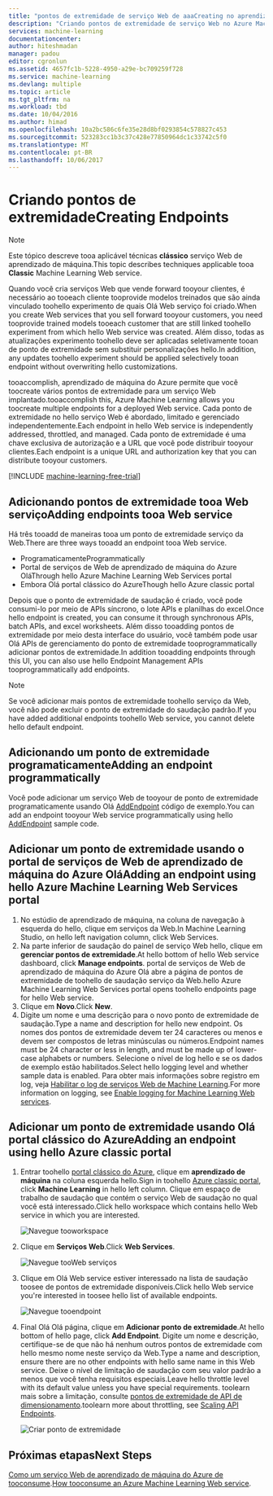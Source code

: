 ```yaml
---
title: "pontos de extremidade de serviço Web de aaaCreating no aprendizado de máquina | Microsoft Docs"
description: "Criando pontos de extremidade de serviço Web no Azure Machine Learning"
services: machine-learning
documentationcenter: 
author: hiteshmadan
manager: padou
editor: cgronlun
ms.assetid: 4657fc1b-5228-4950-a29e-bc709259f728
ms.service: machine-learning
ms.devlang: multiple
ms.topic: article
ms.tgt_pltfrm: na
ms.workload: tbd
ms.date: 10/04/2016
ms.author: himad
ms.openlocfilehash: 10a2bc586c6fe35e28d8bf0293854c578827c453
ms.sourcegitcommit: 523283cc1b3c37c428e77850964dc1c33742c5f0
ms.translationtype: MT
ms.contentlocale: pt-BR
ms.lasthandoff: 10/06/2017
---
```

# <a name="creating-endpoints"></a><span data-ttu-id="d6eb4-103">Criando pontos de extremidade</span><span class="sxs-lookup"><span data-stu-id="d6eb4-103">Creating Endpoints</span></span>
> [!NOTE]
>  <span data-ttu-id="d6eb4-104">Este tópico descreve tooa aplicável técnicas **clássico** serviço Web de aprendizado de máquina.</span><span class="sxs-lookup"><span data-stu-id="d6eb4-104">This topic describes techniques applicable tooa **Classic** Machine Learning Web service.</span></span>
> 
> 

<span data-ttu-id="d6eb4-105">Quando você cria serviços Web que vende forward tooyour clientes, é necessário ao tooeach cliente tooprovide modelos treinados que são ainda vinculado toohello experimento de quais Olá Web serviço foi criado.</span><span class="sxs-lookup"><span data-stu-id="d6eb4-105">When you create Web services that you sell forward tooyour customers, you need tooprovide trained models tooeach customer that are still linked toohello experiment from which hello Web service was created.</span></span> <span data-ttu-id="d6eb4-106">Além disso, todas as atualizações experimento toohello deve ser aplicadas seletivamente tooan de ponto de extremidade sem substituir personalizações hello.</span><span class="sxs-lookup"><span data-stu-id="d6eb4-106">In addition, any updates toohello experiment should be applied selectively tooan endpoint without overwriting hello customizations.</span></span>

<span data-ttu-id="d6eb4-107">tooaccomplish, aprendizado de máquina do Azure permite que você toocreate vários pontos de extremidade para um serviço Web implantado.</span><span class="sxs-lookup"><span data-stu-id="d6eb4-107">tooaccomplish this, Azure Machine Learning allows you toocreate multiple endpoints for a deployed Web service.</span></span> <span data-ttu-id="d6eb4-108">Cada ponto de extremidade no hello serviço Web é abordado, limitado e gerenciado independentemente.</span><span class="sxs-lookup"><span data-stu-id="d6eb4-108">Each endpoint in hello Web service is independently addressed, throttled, and managed.</span></span> <span data-ttu-id="d6eb4-109">Cada ponto de extremidade é uma chave exclusiva de autorização e a URL que você pode distribuir tooyour clientes.</span><span class="sxs-lookup"><span data-stu-id="d6eb4-109">Each endpoint is a unique URL and authorization key that you can distribute tooyour customers.</span></span>

[!INCLUDE [machine-learning-free-trial](../../includes/machine-learning-free-trial.md)]

## <a name="adding-endpoints-tooa-web-service"></a><span data-ttu-id="d6eb4-110">Adicionando pontos de extremidade tooa Web serviço</span><span class="sxs-lookup"><span data-stu-id="d6eb4-110">Adding endpoints tooa Web service</span></span>
<span data-ttu-id="d6eb4-111">Há três tooadd de maneiras tooa um ponto de extremidade serviço da Web.</span><span class="sxs-lookup"><span data-stu-id="d6eb4-111">There are three ways tooadd an endpoint tooa Web service.</span></span>

* <span data-ttu-id="d6eb4-112">Programaticamente</span><span class="sxs-lookup"><span data-stu-id="d6eb4-112">Programmatically</span></span>
* <span data-ttu-id="d6eb4-113">Portal de serviços de Web de aprendizado de máquina do Azure Olá</span><span class="sxs-lookup"><span data-stu-id="d6eb4-113">Through hello Azure Machine Learning Web Services portal</span></span>
* <span data-ttu-id="d6eb4-114">Embora Olá portal clássico do Azure</span><span class="sxs-lookup"><span data-stu-id="d6eb4-114">Though hello Azure classic portal</span></span>

<span data-ttu-id="d6eb4-115">Depois que o ponto de extremidade de saudação é criado, você pode consumi-lo por meio de APIs síncrono, o lote APIs e planilhas do excel.</span><span class="sxs-lookup"><span data-stu-id="d6eb4-115">Once hello endpoint is created, you can consume it through synchronous APIs, batch APIs, and excel worksheets.</span></span> <span data-ttu-id="d6eb4-116">Além disso tooadding pontos de extremidade por meio desta interface do usuário, você também pode usar Olá APIs de gerenciamento do ponto de extremidade tooprogrammatically adicionar pontos de extremidade.</span><span class="sxs-lookup"><span data-stu-id="d6eb4-116">In addition tooadding endpoints through this UI, you can also use hello Endpoint Management APIs tooprogrammatically add endpoints.</span></span>

> [!NOTE]
> <span data-ttu-id="d6eb4-117">Se você adicionar mais pontos de extremidade toohello serviço da Web, você não pode excluir o ponto de extremidade do saudação padrão.</span><span class="sxs-lookup"><span data-stu-id="d6eb4-117">If you have added additional endpoints toohello Web service, you cannot delete hello default endpoint.</span></span>
> 
> 

## <a name="adding-an-endpoint-programmatically"></a><span data-ttu-id="d6eb4-118">Adicionando um ponto de extremidade programaticamente</span><span class="sxs-lookup"><span data-stu-id="d6eb4-118">Adding an endpoint programmatically</span></span>
<span data-ttu-id="d6eb4-119">Você pode adicionar um serviço Web de tooyour de ponto de extremidade programaticamente usando Olá [AddEndpoint](https://github.com/raymondlaghaeian/AML_EndpointMgmt/blob/master/Program.cs) código de exemplo.</span><span class="sxs-lookup"><span data-stu-id="d6eb4-119">You can add an endpoint tooyour Web service programmatically using hello [AddEndpoint](https://github.com/raymondlaghaeian/AML_EndpointMgmt/blob/master/Program.cs) sample code.</span></span>

## <a name="adding-an-endpoint-using-hello-azure-machine-learning-web-services-portal"></a><span data-ttu-id="d6eb4-120">Adicionar um ponto de extremidade usando o portal de serviços de Web de aprendizado de máquina do Azure Olá</span><span class="sxs-lookup"><span data-stu-id="d6eb4-120">Adding an endpoint using hello Azure Machine Learning Web Services portal</span></span>
1. <span data-ttu-id="d6eb4-121">No estúdio de aprendizado de máquina, na coluna de navegação à esquerda do hello, clique em serviços da Web.</span><span class="sxs-lookup"><span data-stu-id="d6eb4-121">In Machine Learning Studio, on hello left navigation column, click Web Services.</span></span>
2. <span data-ttu-id="d6eb4-122">Na parte inferior de saudação do painel de serviço Web hello, clique em **gerenciar pontos de extremidade**.</span><span class="sxs-lookup"><span data-stu-id="d6eb4-122">At hello bottom of hello Web service dashboard, click **Manage endpoints**.</span></span> <span data-ttu-id="d6eb4-123">portal de serviços de Web de aprendizado de máquina do Azure Olá abre a página de pontos de extremidade de toohello de saudação serviço da Web.</span><span class="sxs-lookup"><span data-stu-id="d6eb4-123">hello Azure Machine Learning Web Services portal opens toohello endpoints page for hello Web service.</span></span>
3. <span data-ttu-id="d6eb4-124">Clique em **Novo**.</span><span class="sxs-lookup"><span data-stu-id="d6eb4-124">Click **New**.</span></span>
4. <span data-ttu-id="d6eb4-125">Digite um nome e uma descrição para o novo ponto de extremidade de saudação.</span><span class="sxs-lookup"><span data-stu-id="d6eb4-125">Type a name and description for hello new endpoint.</span></span> <span data-ttu-id="d6eb4-126">Os nomes dos pontos de extremidade devem ter 24 caracteres ou menos e devem ser compostos de letras minúsculas ou números.</span><span class="sxs-lookup"><span data-stu-id="d6eb4-126">Endpoint names must be 24 character or less in length, and must be made up of lower-case alphabets or numbers.</span></span> <span data-ttu-id="d6eb4-127">Selecione o nível de log hello e se os dados de exemplo estão habilitados.</span><span class="sxs-lookup"><span data-stu-id="d6eb4-127">Select hello logging level and whether sample data is enabled.</span></span> <span data-ttu-id="d6eb4-128">Para obter mais informações sobre registro em log, veja [Habilitar o log de serviços Web de Machine Learning](machine-learning-web-services-logging.md).</span><span class="sxs-lookup"><span data-stu-id="d6eb4-128">For more information on logging, see [Enable logging for Machine Learning Web services](machine-learning-web-services-logging.md).</span></span>

## <a name="adding-an-endpoint-using-hello-azure-classic-portal"></a><span data-ttu-id="d6eb4-129">Adicionar um ponto de extremidade usando Olá portal clássico do Azure</span><span class="sxs-lookup"><span data-stu-id="d6eb4-129">Adding an endpoint using hello Azure classic portal</span></span>
1. <span data-ttu-id="d6eb4-130">Entrar toohello [portal clássico do Azure](http://manage.windowsazure.com), clique em **aprendizado de máquina** na coluna esquerda hello.</span><span class="sxs-lookup"><span data-stu-id="d6eb4-130">Sign in toohello [Azure classic portal](http://manage.windowsazure.com), click **Machine Learning** in hello left column.</span></span> <span data-ttu-id="d6eb4-131">Clique em espaço de trabalho de saudação que contém o serviço Web de saudação no qual você está interessado.</span><span class="sxs-lookup"><span data-stu-id="d6eb4-131">Click hello workspace which contains hello Web service in which you are interested.</span></span>
   
    ![Navegue tooworkspace](./media/machine-learning-create-endpoint/figure-1.png)
2. <span data-ttu-id="d6eb4-133">Clique em **Serviços Web**.</span><span class="sxs-lookup"><span data-stu-id="d6eb4-133">Click **Web Services**.</span></span>
   
    ![Navegue tooWeb serviços](./media/machine-learning-create-endpoint/figure-2.png)
3. <span data-ttu-id="d6eb4-135">Clique em Olá Web service estiver interessado na lista de saudação toosee de pontos de extremidade disponíveis.</span><span class="sxs-lookup"><span data-stu-id="d6eb4-135">Click hello Web service you're interested in toosee hello list of available endpoints.</span></span>
   
    ![Navegue tooendpoint](./media/machine-learning-create-endpoint/figure-3.png)
4. <span data-ttu-id="d6eb4-137">Final Olá Olá página, clique em **Adicionar ponto de extremidade**.</span><span class="sxs-lookup"><span data-stu-id="d6eb4-137">At hello bottom of hello page, click **Add Endpoint**.</span></span> <span data-ttu-id="d6eb4-138">Digite um nome e descrição, certifique-se de que não há nenhum outros pontos de extremidade com hello mesmo nome neste serviço da Web.</span><span class="sxs-lookup"><span data-stu-id="d6eb4-138">Type a name and description, ensure there are no other endpoints with hello same name in this Web service.</span></span> <span data-ttu-id="d6eb4-139">Deixe o nível de limitação de saudação com seu valor padrão a menos que você tenha requisitos especiais.</span><span class="sxs-lookup"><span data-stu-id="d6eb4-139">Leave hello throttle level with its default value unless you have special requirements.</span></span> <span data-ttu-id="d6eb4-140">toolearn mais sobre a limitação, consulte [pontos de extremidade de API de dimensionamento](machine-learning-scaling-webservice.md).</span><span class="sxs-lookup"><span data-stu-id="d6eb4-140">toolearn more about throttling, see [Scaling API Endpoints](machine-learning-scaling-webservice.md).</span></span>
   
    ![Criar ponto de extremidade](./media/machine-learning-create-endpoint/figure-4.png)

## <a name="next-steps"></a><span data-ttu-id="d6eb4-142">Próximas etapas</span><span class="sxs-lookup"><span data-stu-id="d6eb4-142">Next Steps</span></span>
<span data-ttu-id="d6eb4-143">[Como um serviço Web de aprendizado de máquina do Azure de tooconsume](machine-learning-consume-web-services.md).</span><span class="sxs-lookup"><span data-stu-id="d6eb4-143">[How tooconsume an Azure Machine Learning Web service](machine-learning-consume-web-services.md).</span></span>


